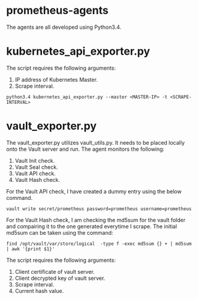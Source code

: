 # prometheus-agents

The agents are all developed using Python3.4.

# kubernetes_api_exporter.py

The script requires the following arguments:
  1) IP address of Kubernetes Master.
  2) Scrape interval.
  ```
  python3.4 kubernetes_api_exporter.py --master <MASTER-IP> -t <SCRAPE-INTERVAL>
  ```
# vault_exporter.py

The vault_exporter.py utilizes vault_utils.py. It needs to be placed locally onto the Vault server and run.
The agent monitors the following:
  1) Vault Init check.
  2) Vault Seal check.
  3) Vault API  check.
  4) Vault Hash check.

For the Vault API check, I have created a dummy entry using the below command.
```
vault write secret/prometheus password=prometheus username=prometheus
```

For the Vault Hash check, I am checking the md5sum for the vault folder and compairing it to the one generated everytime I scrape. The initial md5sum can be taken using the command:

```
find /opt/vault/var/store/logical  -type f -exec md5sum {} + | md5sum | awk '{print $1}'
```

The script requires the following arguments:
  1) Client certificate of vault server.
  2) Client decrypted key of vault server.
  3) Scrape interval.
  4) Current hash value.
